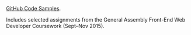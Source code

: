 <a href="http://damonsauve.github.io/index.html">GitHub Code Samples</a>.

Includes selected assignments from the General Assembly Front-End Web Developer Coursework (Sept–Nov 2015).
